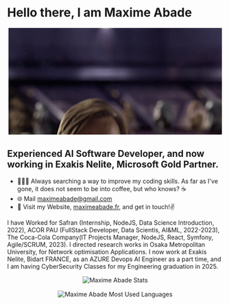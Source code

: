 # Hello there, I am **Maxime Abade**

<p align="center"><img src="hello-there-kenobi.gif"></p>




## Experienced AI Software Developer, and now working in Exakis Nelite, Microsoft Gold Partner.

- 🧑🏻‍💻 Always searching a way to improve my coding skills. As far as I've gone, it does not seem to be into coffee, but who knows? ☕️
- 🌐 Mail maximeabade@gmail.com
- 👀 Visit my Website, <a href="https://maximeabade.fr">maximeabade.fr</a>, and get in touch!✌️ 

I have Worked for Safran (Internship, NodeJS, Data Science Introduction, 2022), ACOR PAU (FullStack Developer, Data Scientis, AI&ML, 2022-2023), The Coca-Cola Company(IT Projects Manager, NodeJS, React, Symfony, Agile/SCRUM, 2023). I directed research works in Osaka Metropolitan University, for Network optimisation Applications. I now work at Exakis Nelite, Bidart FRANCE, as an AZURE Devops AI Engineer as a part time, and I am having CyberSecurity Classes for my Engineering graduation in 2025. 


<p align="center">
    <img align="center"  src="https://github-readme-stats.vercel.app/api/?username=maximeabade&show_icons=true&count_private=true&title_color=fff&icon_color=96770e&text_color=9f9f9f&bg_color=181818&border_color=96770e&hide=contribs,issues" alt="Maxime Abade Stats" />
</p>

<p align="center">
    <img align="center"  src="https://github-readme-stats.vercel.app/api/top-langs/?username=maximeabade&count_private=true&layout=compact&title_color=fff&icon_color=96770e&text_color=9f9f9f&bg_color=181818&border_color=96770e&langs_count=10)](https://github.com/anuraghazra/github-readme-stats" alt="Maxime Abade Most Used Languages" />
</p>
